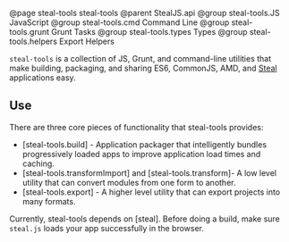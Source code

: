 @page steal-tools steal-tools
@parent StealJS.api
@group steal-tools.JS JavaScript
@group steal-tools.cmd Command Line
@group steal-tools.grunt Grunt Tasks
@group steal-tools.types Types
@group steal-tools.helpers Export Helpers

`steal-tools` is a collection of JS, Grunt, and command-line utilities
that make building, packaging, and sharing ES6, CommonJS, AMD, and [Steal](https://github.com/bitovi/steal)
applications easy.

## Use

There are three core pieces of functionality that steal-tools provides:

 - [steal-tools.build] - Application packager that intelligently bundles progressively loaded
   apps to improve application load times and caching.
 - [steal-tools.transformImport] and [steal-tools.transform]- A low level utility that can convert modules from one form to another.
 - [steal-tools.export] - A higher level utility that can export projects into many formats.


Currently, steal-tools depends 
on [steal]. Before doing a build, make
sure `steal.js` loads your app successfully in the browser.